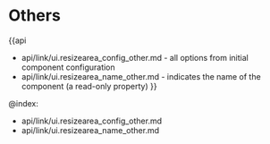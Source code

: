 
Others
=======

{{api
- api/link/ui.resizearea_config_other.md - all options from initial component configuration
- api/link/ui.resizearea_name_other.md - indicates the name of the component (a read-only property)
}}

@index:
- api/link/ui.resizearea_config_other.md
- api/link/ui.resizearea_name_other.md


